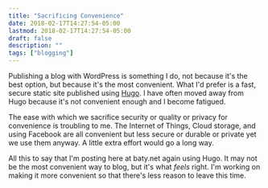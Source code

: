 ```yaml
---
title: "Sacrificing Convenience"
date: 2018-02-17T14:27:54-05:00
lastmod: 2018-02-17T14:27:54-05:00
draft: false
description: ""
tags: ["blogging"]
---
```


Publishing a blog with WordPress is something I do, not because it's the best option, but because it's the most convenient. What I'd prefer is a fast, secure static site published using [Hugo](http://gohugo.io/). I have often moved away from Hugo because it's not convenient enough and I become fatigued.

The ease with which we sacrifice security or quality or privacy for convenience is troubling to me. The Internet of Things, Cloud storage, and using Facebook are all convenient but less secure or durable or private yet we use them anyway. A little extra effort would go a long way.

All this to say that I'm posting here at baty.net again using Hugo. It may not be the most convenient way to blog, but it's what _feels_ right. I'm working on making it more convenient so that there's less reason to leave this time.
